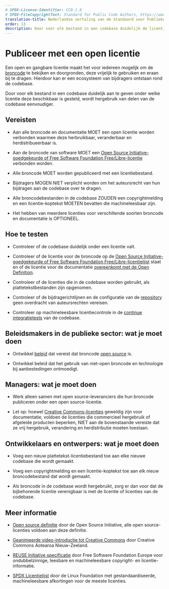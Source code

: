 ```yaml
---
# SPDX-License-Identifier: CC0-1.0
# SPDX-FileCopyrightText: Standard for Public Code Authors, https://www.standardforpubliccode.org/AUTHORS.html
translation-title: Nederlandse vertaling van de Standaard voor Publieke Code
order: 13
description: Door voor elk bestand in een codebase duidelijk de licentie aan te geven, worden hergebruik van delen van de codebase en naamsvermelding daarbij eenvoudiger.
---
```


# Publiceer met een open licentie

Een open en gangbare licentie maakt het voor iedereen mogelijk om de [broncode](../glossary.html#broncode) te bekijken en doorgronden, deze vrijelijk te gebruiken en eraan bij te dragen. Hierdoor kan er een ecosysteem van bijdragers ontstaan rond de codebase.

Door voor elk bestand in een codebase duidelijk aan te geven onder welke licentie deze beschikbaar is gesteld, wordt hergebruik van delen van de codebase eenvoudiger.

## Vereisten

- Aan alle broncode en documentatie MOET een open licentie worden verbonden waarmee deze herbruikbaar, veranderbaar en herdistribueerbaar is.

- Aan de broncode van software MOET een [Open Source Initiative-goedgekeurde of Free Software Foundation Free/Libre-licentie](https://spdx.org/licenses/) verbonden worden.

- Alle broncode MOET worden gepubliceerd met een licentiebestand.

- Bijdragers MOGEN NIET verplicht worden om het auteursrecht van hun bijdragen aan de codebase over te dragen.

- Alle broncodebestanden in de codebase ZOUDEN een copyrightmelding en een licentie-koptekst MOETEN bevatten die machineleesbaar zijn.

- Het hebben van meerdere licenties voor verschillende soorten broncode en documentatie is OPTIONEEL.

## Hoe te testen

- Controleer of de codebase duidelijk onder een licentie valt.

- Controleer of de licentie voor de broncode op de [Open Source Initiative-goedgekeurde of Free Software Foundation Free/Libre-licentielijst](https://spdx.org/licenses/) staat en of de licentie voor de documentatie [overeenkomt met de Open Definition](https://opendefinition.org/licenses/).

- Controleer of de licenties die in de codebase worden gebruikt, als plattetekstbestanden zijn opgenomen.

- Controleer of de bijdragerichtlijnen en de configuratie van de [repository](../glossary.html#repository) geen overdracht van auteursrechten vereisen.

- Controleer op machineleesbare licentiecontrole in de [continue integratietests](../glossary.html#continue-integratie) van de codebase.

## Beleidsmakers in de publieke sector: wat je moet doen

- Ontwikkel [beleid](../glossary.html#beleid) dat vereist dat broncode [open source](/nl/glossary.html#open-source) is.

- Ontwikkel beleid dat het gebruik van niet-open broncode en technologie bij aanbestedingen ontmoedigt.

## Managers: wat je moet doen

- Werk alleen samen met open source-leveranciers die hun broncode publiceren onder een open source-licentie.

- Let op: hoewel [Creative Commons-licenties](https://creativecommons.org/licenses/) geweldig zijn voor documentatie, voldoen de licenties die commercieel hergebruik of afgeleide producten beperken, NIET aan de bovenstaande vereiste dat ze vrij hergebruik, verandering en herdistributie moeten toestaan.

## Ontwikkelaars en ontwerpers: wat je moet doen

- Voeg een nieuw plattetekst-licentiebestand toe aan elke nieuwe codebase die wordt gemaakt.

- Voeg een copyrightmelding en een licentie-koptekst toe aan elk nieuw broncodebestand dat wordt gemaakt.

- Als broncode in de codebase wordt hergebruikt, zorg er dan voor dat de bijbehorende licentie verenigbaar is met de licentie of licenties van de codebase.

## Meer informatie

* [Open source definitie](https://opensource.org/osd) door de Open Source Initiative, alle open source-licenties voldoen aan deze definitie.

* [Geanimeerde video-introductie tot Creative Commons](https://creativecommons.org/about/videos/creative-commons-kiwi) door Creative Commons Aotearoa Nieuw-Zeeland.

* [REUSE Initiative specificatie](https://reuse.software/spec/) door Free Software Foundation Europe voor ondubbelzinnige, leesbare en machineleesbare copyright- en licentie-informatie.

* [SPDX Licentielijst](https://spdx.org/licenses/) door de Linux Foundation met gestandaardiseerde, machineleesbare afkortingen voor de meeste licenties.
